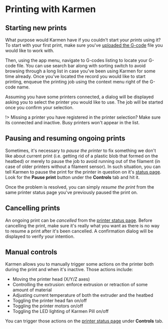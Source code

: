# Printing with Karmen

## Starting new prints

What purpose would Karmen have if you couldn't start your *prints* using it? To
start with your first print, make sure you've [uploaded the G-code](gcodes.md) file
you would like to work with.

Then, using the app menu, navigate to G-codes listing to locate your G-code
file. You can use search bar along with sorting switch to avoid browsing through
a long list in case you've been using Karmen for some time already. Once you've
located the record you would like to start printing, enqueue the printing job
using the context menu right of the G-code name.

Assuming you have some printers connected, a dialog will be displayed asking you
to select the printer you would like to use. The job will be started once you
confirm your selection.

!> Missing a printer you have registered in the printer selection? Make sure its
connected and inactive. Busy printers won't appear in the list.

## Pausing and resuming ongoing prints

Sometimes, it's necessary to *pause the printer* to fix something we don't like
about current print (i.e. getting rid of a plastic blob that formed on the
heatbed) or merely to pause the job to avoid running out of the filament (in
case of older printers without a filament sensor). In such situation, you can
tell Karmen to pause the print for the printer in question on it's [status
page](printers.md?id=displaying-printer-status). Look for the **Pause print** button under
the **Controls** tab and hit it.

Once the problem is resolved, you can simply *resume the print* from the same
printer status page you've previously paused the print on.

## Cancelling prints

An ongoing print can be *cancelled* from the [printer status
page](printers.md?id=displaying-printer-status). Before cancelling the print,
make sure it's really what you want as there is no way to resume a print after
it's been cancelled. A confirmation dialog will be displayed to verify your intention.

## Manual controls

Karmen allows you to manually trigger some actions on the printer both during
the print and when it's inactive. Those actions include:

- Moving the printer head (X/Y/Z axes)
- Controlling the extrusion: enforce extrusion or retraction of some amount of material
- Adjusting current temperature of both the extruder and the heatbed
- Toggling the printer head fan on/off
- Toggling the printer motors on/off
- Toggling the LED lighting of Karmen Pill on/off

You can trigger those actions on the [printer status
page](printers.md?id=displaying-printer-status) under **Controls** tab.

